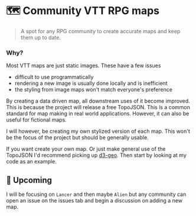 # 🗺️ Community VTT RPG maps
> A spot for any RPG community to create accurate maps and keep them up to date.

### Why?
Most VTT maps are just static images. These have a few issues

- difficult to use programmatically
- rendering a new image is usually done locally and is inefficient
- the styling from image maps won't match everyone's preference

By creating a data driven map, all downstream uses of it become improved.
This is because the project will release a free TopoJSON.
This is a common standard for map making in real world applications.
However, it can also be useful for fictional maps.

I will however, be creating my own stylized version of each map. This won't be the focus of the project but should be generally usable.

If you want create your own map. Or just make general use of the TopoJSON I'd recommend picking up [d3-geo](https://observablehq.com/collection/@d3/d3-geo). Then start by looking at my code as an example.

## 📅 Upcoming

I will be focusing on `Lancer` and then maybe `Alien` but any community can open an issue on the issues tab and begin a discussion on adding a new map.
